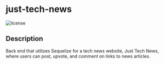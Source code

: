 # just-tech-news

  ![license](https://img.shields.io/badge/license-MIT-orange.svg)

  ## Description
  Back end that utilizes Sequelize for a tech news website, Just Tech News, where users can post, upvote, and comment on links to news articles.